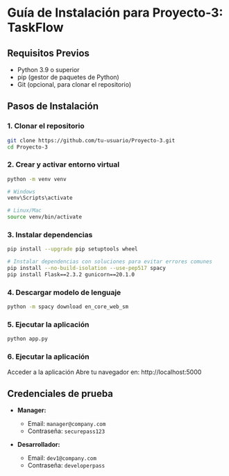 # Guía de Instalación para Proyecto-3: TaskFlow

## Requisitos Previos
- Python 3.9 o superior
- pip (gestor de paquetes de Python)
- Git (opcional, para clonar el repositorio)

## Pasos de Instalación

### 1. Clonar el repositorio
```bash
git clone https://github.com/tu-usuario/Proyecto-3.git
cd Proyecto-3
```

### 2. Crear y activar entorno virtual
```bash
python -m venv venv

# Windows
venv\Scripts\activate

# Linux/Mac
source venv/bin/activate
```

### 3. Instalar dependencias

```bash
pip install --upgrade pip setuptools wheel

# Instalar dependencias con soluciones para evitar errores comunes
pip install --no-build-isolation --use-pep517 spacy
pip install Flask==2.3.2 gunicorn==20.1.0
```


### 4. Descargar modelo de lenguaje

```bash
python -m spacy download en_core_web_sm
```

### 5. Ejecutar la aplicación

```bash
python app.py
```

### 6. Ejecutar la aplicación

Acceder a la aplicación
Abre tu navegador en: http://localhost:5000

## Credenciales de prueba

- **Manager:**
  - Email: `manager@company.com`
  - Contraseña: `securepass123`

- **Desarrollador:**
  - Email: `dev1@company.com`
  - Contraseña: `developerpass`

